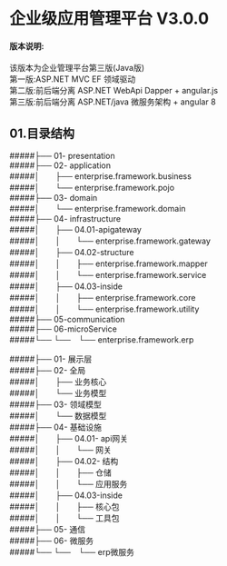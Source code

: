 # 企业级应用管理平台 V3.0.0
#### 版本说明:
该版本为企业管理平台第三版(Java版)  
第一版:ASP.NET MVC EF 领域驱动  
第二版:前后端分离 ASP.NET WebApi Dapper + angular.js  
第三版:前后端分离 ASP.NET/java 微服务架构 + angular 8  

## 01.目录结构  
#####├── 01- presentation  
#####├── 02- application  
#####│　　├── enterprise.framework.business  
#####│　　└── enterprise.framework.pojo  
#####├── 03- domain  
#####│　　└── enterprise.framework.domain  
#####├── 04- infrastructure  
#####│　　├── 04.01-apigateway  
#####│　　│　　└── enterprise.framework.gateway  
#####│　　├── 04.02-structure  
#####│　　│　　├── enterprise.framework.mapper  
#####│　　│　　└── enterprise.framework.service  
#####│　　├── 04.03-inside  
#####│　　│　　├── enterprise.framework.core  
#####│　　│　　└── enterprise.framework.utility  
#####├── 05-communication  
#####├── 06-microService  
#####└── └──　└── enterprise.framework.erp      

#####├── 01- 展示层  
#####├── 02- 全局  
#####│　　├── 业务核心  
#####│　　└── 业务模型  
#####├── 03- 领域模型  
#####│　　└── 数据模型       
#####├── 04- 基础设施  
#####│　　├── 04.01- api网关  
#####│　　│　　└── 网关  
#####│　　├── 04.02- 结构  
#####│　　│　　├── 仓储  
#####│　　│　　└── 应用服务  
#####│　　├── 04.03-inside  
#####│　　│　　├── 核心包  
#####│　　│　　└── 工具包  
#####├── 05- 通信  
#####├── 06- 微服务  
#####└── └──　└── erp微服务  
